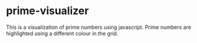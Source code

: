 # prime-visualizer
This is a visualization of prime numbers using javascript. Prime numbers are highlighted using a different colour in the grid.
